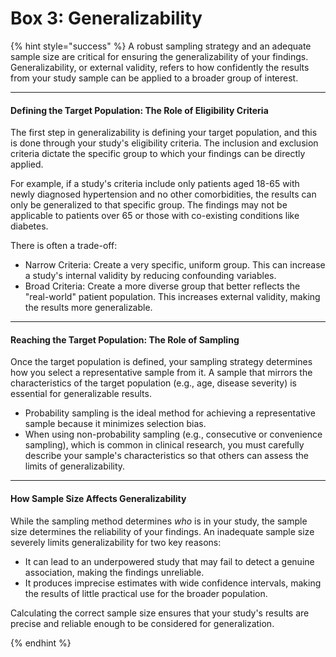 # Box 3: Generalizability
{% hint style="success" %}
A robust sampling strategy and an adequate sample size are critical for ensuring the generalizability of your findings. Generalizability, or external validity, refers to how confidently the results from your study sample can be applied to a broader group of interest.

***

#### Defining the Target Population: The Role of Eligibility Criteria

The first step in generalizability is defining your target population, and this is done through your study's eligibility criteria. The inclusion and exclusion criteria dictate the specific group to which your findings can be directly applied.

For example, if a study's criteria include only patients aged 18-65 with newly diagnosed hypertension and no other comorbidities, the results can only be generalized to that specific group. The findings may not be applicable to patients over 65 or those with co-existing conditions like diabetes.

There is often a trade-off:

* Narrow Criteria: Create a very specific, uniform group. This can increase a study's internal validity by reducing confounding variables.
* Broad Criteria: Create a more diverse group that better reflects the "real-world" patient population. This increases external validity, making the results more generalizable.

***

#### Reaching the Target Population: The Role of Sampling

Once the target population is defined, your sampling strategy determines how you select a representative sample from it. A sample that mirrors the characteristics of the target population (e.g., age, disease severity) is essential for generalizable results.

* Probability sampling is the ideal method for achieving a representative sample because it minimizes selection bias.
* When using non-probability sampling (e.g., consecutive or convenience sampling), which is common in clinical research, you must carefully describe your sample's characteristics so that others can assess the limits of generalizability.

***

#### How Sample Size Affects Generalizability

While the sampling method determines _who_ is in your study, the sample size determines the reliability of your findings. An inadequate sample size severely limits generalizability for two key reasons:

* It can lead to an underpowered study that may fail to detect a genuine association, making the findings unreliable.
* It produces imprecise estimates with wide confidence intervals, making the results of little practical use for the broader population.

Calculating the correct sample size ensures that your study's results are precise and reliable enough to be considered for generalization.

{% endhint %}
